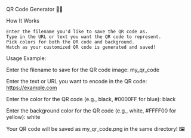QR Code Generator 🔗✨

How It Works

    Enter the filename you'd like to save the QR code as.
    Type in the URL or text you want the QR code to represent.
    Pick colors for both the QR code and background.
    Watch as your customized QR code is generated and saved!

Usage Example:

Enter the filename to save for the QR code image: my_qr_code

Enter the text or URL you want to encode in the QR code: https://example.com

Enter the color for the QR code (e.g., black, #0000FF for blue): black

Enter the background color for the QR code (e.g., white, #FFFF00 for yellow): white

Your QR code will be saved as my_qr_code.png in the same directory! 🖼️
